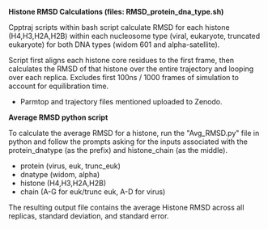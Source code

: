 **Histone RMSD Calculations (files: RMSD_protein_dna_type.sh)**

Cpptraj scripts within bash script calculate RMSD for each histone (H4,H3,H2A,H2B) within each nucleosome type (viral, eukaryote, truncated eukaryote) for both DNA types (widom 601 and alpha-satellite). 

Script first aligns each histone core residues to the first frame, then calculates the RMSD of that histone over the entire trajectory and looping over each replica.
Excludes first 100ns / 1000 frames of simulation to account for equilibration time. 

- Parmtop and trajectory files mentioned uploaded to Zenodo.


**Average RMSD python script**

To calculate the average RMSD for a histone, run the "Avg_RMSD.py" file in python and follow the prompts asking for the inputs associated with the protein_dnatype (as the prefix) and histone_chain (as the middle).

- protein (virus, euk, trunc_euk)
- dnatype (widom, alpha)
- histone (H4,H3,H2A,H2B)
- chain (A-G for euk/trunc euk, A-D for virus)

The resulting output file contains the average Histone RMSD across all replicas, standard deviation, and standard error. 

